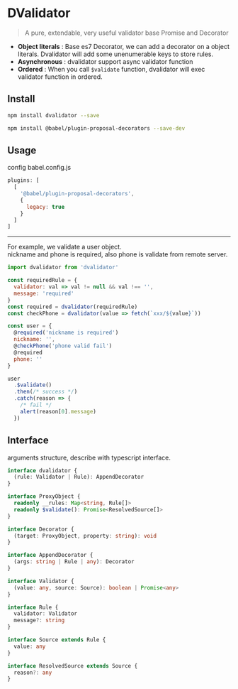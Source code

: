 # DValidator

> A pure, extendable, very useful validator base Promise and Decorator

- <b>Object literals</b> : Base es7 Decorator, we can add a decorator on a object literals. Dvalidator will add some unenumerable keys to store rules.
- <b>Asynchronous</b> : dvalidator support async validator function
- <b>Ordered</b> : When you call `$validate` function, dvalidator will exec validator function in ordered.

## Install

```bash
npm install dvalidator --save
```

```bash
npm install @babel/plugin-proposal-decorators --save-dev
```

## Usage

config babel.config.js

```js
plugins: [
  [
    '@babel/plugin-proposal-decorators',
    {
      legacy: true
    }
  ]
]
```
<hr>
For example, we validate a user object. <br>
nickname and phone is required, also phone is validate from remote server.

```js
import dvalidator from 'dvalidator'

const requiredRule = {
  validator: val => val != null && val !== '',
  message: 'required'
}
const required = dvalidator(requiredRule)
const checkPhone = dvalidator(value => fetch(`xxx/${value}`))

const user = {
  @required('nickname is required')
  nickname: '',
  @checkPhone('phone valid fail')
  @required
  phone: ''
}

user
  .$validate()
  .then(/* success */)
  .catch(reason => {
    /* fail */
    alert(reason[0].message)
  })
```

## Interface

arguments structure, describe with typescript interface.

```ts
interface dvalidator {
  (rule: Validator | Rule): AppendDecorator
}

interface ProxyObject {
  readonly __rules: Map<string, Rule[]>
  readonly $validate(): Promise<ResolvedSource[]>
}

interface Decorator {
  (target: ProxyObject, property: string): void
}

interface AppendDecorator {
  (args: string | Rule | any): Decorator
}

interface Validator {
  (value: any, source: Source): boolean | Promise<any>
}

interface Rule {
  validator: Validator
  message?: string
}

interface Source extends Rule {
  value: any
}

interface ResolvedSource extends Source {
  reason?: any
}
```
